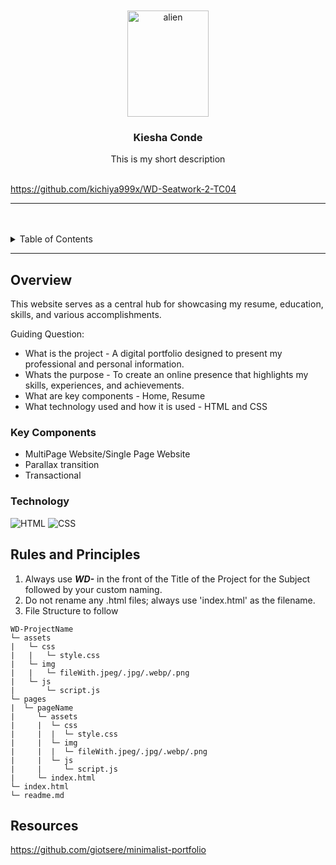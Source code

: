 <a name="readme-top">

<br/>

<br />
<div align="center">
  <a href="https://github.com/kichiya999x/">
  <!-- TODO: If you want to add logo or banner you can add it here -->
    <img src="https://i.pinimg.com/736x/3c/37/c5/3c37c53226e477dc22b93710c7f2cf60.jpg" alt="alien" width="130" height="170">
  </a>
<!-- TODO: Change Title to the name of the title of your Project -->
  <h3 align="center">Kiesha Conde</h3>
</div>
<!-- TODO: Make a short description -->
<div align="center">
  This is my short description
</div>

<br />

<!-- TODO: Change the zyx-0314 into your github username  -->
<!-- TODO: Change the WD-Template-Project into the same name of your folder -->
https://github.com/kichiya999x/WD-Seatwork-2-TC04

---

<br />
<br />

<!-- TODO: If you want to add more layers for your readme -->
<details>
  <summary>Table of Contents</summary>
  <ol>
    <li>
      <a href="#overview">Overview</a>
      <ol>
        <li>
          <a href="#key-components">Key Components</a>
        </li>
        <li>
          <a href="#technology">Technology</a>
        </li>
      </ol>
    </li>
    <li>
      <a href="#rules-and-principles">Rules and Principles</a>
    </li>
    <li>
      <a href="#resources">Resources</a>
    </li>
  </ol>
</details>

---

## Overview

<!-- TODO: To be changed -->
<!-- The following are just sample -->
This website serves as a central hub for showcasing my resume, education, skills, and various accomplishments.

Guiding Question:
- What is the project - A digital portfolio designed to present my professional and personal information. 
- Whats the purpose - To create an online presence that highlights my skills, experiences, and achievements. 
- What are key components - Home, Resume
- What technology used and how it is used - HTML and CSS

### Key Components
<!-- TODO: List of Key Components -->
<!-- The following are just sample -->
- MultiPage Website/Single Page Website
- Parallax transition
- Transactional

### Technology
<!-- TODO: List of Technology Used -->
![HTML](https://img.shields.io/badge/HTML-E34F26?style=for-the-badge&logo=html5&logoColor=white)
![CSS](https://img.shields.io/badge/CSS-1572B6?style=for-the-badge&logo=css3&logoColor=white)

## Rules and Principles
1. Always use ***WD-*** in the front of the Title of the Project for the Subject followed by your custom naming.
2. Do not rename any .html files; always use 'index.html' as the filename.
3. File Structure to follow

```
WD-ProjectName
└─ assets
|   └─ css
|   |   └─ style.css
|   └─ img
|   |   └─ fileWith.jpeg/.jpg/.webp/.png
|   └─ js
|       └─ script.js
└─ pages
|  └─ pageName
|     └─ assets
|     |  └─ css
|     |  |  └─ style.css
|     |  └─ img
|     |  |  └─ fileWith.jpeg/.jpg/.webp/.png
|     |  └─ js
|     |     └─ script.js
|     └─ index.html
└─ index.html
└─ readme.md
```

## Resources

<!-- TODO: Add References -->
https://github.com/giotsere/minimalist-portfolio
